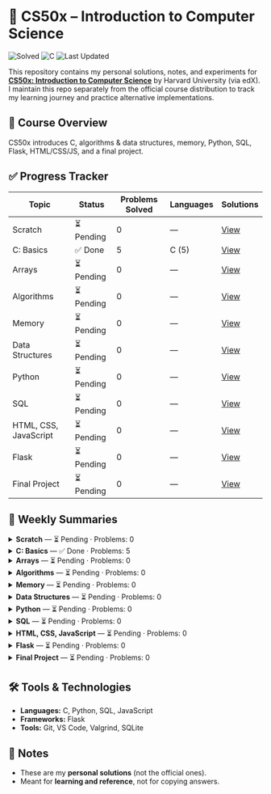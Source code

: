# 📘 CS50x – Introduction to Computer Science

<!-- CS50X_BADGES_START -->
![Solved](https://img.shields.io/badge/Problems%20Solved-5-success) ![C](https://img.shields.io/badge/C-5-informational) ![Last Updated](https://img.shields.io/badge/Last%20Updated-2025-09-05%2011%3A14%20UTC-blue)
<!-- CS50X_BADGES_END -->

This repository contains my personal solutions, notes, and experiments for **[CS50x: Introduction to Computer Science](https://cs50.harvard.edu/x/)** by Harvard University (via edX).  
I maintain this repo separately from the official course distribution to track my learning journey and practice alternative implementations.

## 🚀 Course Overview
CS50x introduces C, algorithms & data structures, memory, Python, SQL, Flask, HTML/CSS/JS, and a final project.

## ✅ Progress Tracker

<!-- CS50X_PROGRESS_START -->
| Topic | Status | Problems Solved | Languages | Solutions |
|-------|--------|------------------|-----------|-----------|
| Scratch | ⏳ Pending | 0 | — | [View](https://github.com/vinay1500/CS50x-Introduction-to-Computer-Science/tree/main/Week%200%20-%20Scratch) |
| C: Basics | ✅ Done | 5 | C (5) | [View](https://github.com/vinay1500/CS50x-Introduction-to-Computer-Science/tree/main/Week%201%20-%20C) |
| Arrays | ⏳ Pending | 0 | — | [View](https://github.com/vinay1500/CS50x-Introduction-to-Computer-Science/tree/main/Week%202%20-%20Arrays) |
| Algorithms | ⏳ Pending | 0 | — | [View](https://github.com/vinay1500/CS50x-Introduction-to-Computer-Science/tree/main/Week%203%20-%20Algorithms) |
| Memory | ⏳ Pending | 0 | — | [View](https://github.com/vinay1500/CS50x-Introduction-to-Computer-Science/tree/main/Week%204%20-%20Memory) |
| Data Structures | ⏳ Pending | 0 | — | [View](https://github.com/vinay1500/CS50x-Introduction-to-Computer-Science/tree/main/Week%205%20-%20Data%20Structures) |
| Python | ⏳ Pending | 0 | — | [View](https://github.com/vinay1500/CS50x-Introduction-to-Computer-Science/tree/main/Week%206%20-%20Python) |
| SQL | ⏳ Pending | 0 | — | [View](https://github.com/vinay1500/CS50x-Introduction-to-Computer-Science/tree/main/Week%207%20-%20SQL) |
| HTML, CSS, JavaScript | ⏳ Pending | 0 | — | [View](https://github.com/vinay1500/CS50x-Introduction-to-Computer-Science/tree/main/Week%208%20-%20HTML%2C%20CSS%2C%20JavaScript) |
| Flask | ⏳ Pending | 0 | — | [View](https://github.com/vinay1500/CS50x-Introduction-to-Computer-Science/tree/main/Week%209%20-%20Flask) |
| Final Project | ⏳ Pending | 0 | — | [View](https://github.com/vinay1500/CS50x-Introduction-to-Computer-Science/tree/main/Final%20Project) |
<!-- CS50X_PROGRESS_END -->

## 📜 Weekly Summaries

<!-- CS50X_SUMMARY_START -->
<details><summary><strong>Scratch</strong> — ⏳ Pending · Problems: 0</summary>

**Language Breakdown:** —

_No files yet._
</details>

<details><summary><strong>C: Basics</strong> — ✅ Done · Problems: 5</summary>

**Language Breakdown:** **C**: 5

**Files:**
- [Week 1 - C/cash/cash.c](./Week%201%20-%20C/cash/cash.c)
- [Week 1 - C/hello.c](./Week%201%20-%20C/hello.c)
- [Week 1 - C/mario-less/mario.c](./Week%201%20-%20C/mario-less/mario.c)
- [Week 1 - C/mario-more/mario.c](./Week%201%20-%20C/mario-more/mario.c)
- [Week 1 - C/me/hello.c](./Week%201%20-%20C/me/hello.c)
</details>

<details><summary><strong>Arrays</strong> — ⏳ Pending · Problems: 0</summary>

**Language Breakdown:** —

_No files yet._
</details>

<details><summary><strong>Algorithms</strong> — ⏳ Pending · Problems: 0</summary>

**Language Breakdown:** —

_No files yet._
</details>

<details><summary><strong>Memory</strong> — ⏳ Pending · Problems: 0</summary>

**Language Breakdown:** —

_No files yet._
</details>

<details><summary><strong>Data Structures</strong> — ⏳ Pending · Problems: 0</summary>

**Language Breakdown:** —

_No files yet._
</details>

<details><summary><strong>Python</strong> — ⏳ Pending · Problems: 0</summary>

**Language Breakdown:** —

_No files yet._
</details>

<details><summary><strong>SQL</strong> — ⏳ Pending · Problems: 0</summary>

**Language Breakdown:** —

_No files yet._
</details>

<details><summary><strong>HTML, CSS, JavaScript</strong> — ⏳ Pending · Problems: 0</summary>

**Language Breakdown:** —

_No files yet._
</details>

<details><summary><strong>Flask</strong> — ⏳ Pending · Problems: 0</summary>

**Language Breakdown:** —

_No files yet._
</details>

<details><summary><strong>Final Project</strong> — ⏳ Pending · Problems: 0</summary>

**Language Breakdown:** —

_No files yet._
</details>

<!-- CS50X_SUMMARY_END -->

## 🛠 Tools & Technologies
- **Languages:** C, Python, SQL, JavaScript  
- **Frameworks:** Flask  
- **Tools:** Git, VS Code, Valgrind, SQLite  

## 📌 Notes
- These are my **personal solutions** (not the official ones).
- Meant for **learning and reference**, not for copying answers.
